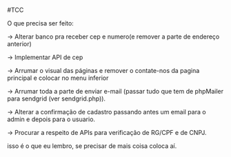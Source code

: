 #TCC

O que precisa ser feito:

-> Alterar banco pra receber cep e numero(e remover a parte de endereço anterior)

-> Implementar API de cep

-> Arrumar o visual das páginas e remover o contate-nos da pagina principal e colocar no menu inferior

-> Arrumar toda a parte de enviar e-mail (passar tudo que tem de phpMailer para sendgrid (ver sendgrid.php)).

-> Alterar a confirmação de cadastro passando antes um email para o admin e depois para o usuario.

-> Procurar a respeito de APIs para verificação de RG/CPF e de CNPJ.

isso é o que eu lembro, se precisar de mais coisa coloca aí.